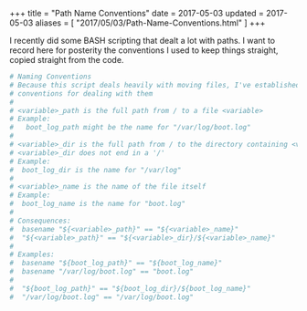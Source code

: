 +++
title = "Path Name Conventions"
date = 2017-05-03
updated = 2017-05-03
aliases = [ "2017/05/03/Path-Name-Conventions.html" ]
+++

I recently did some BASH scripting that dealt a lot with paths.
I want to record here for posterity the conventions I used to keep things
straight, copied straight from the code.

```bash
# Naming Conventions
# Because this script deals heavily with moving files, I've established some
# conventions for dealing with them
#
# <variable>_path is the full path from / to a file <variable>
# Example:
#   boot_log_path might be the name for "/var/log/boot.log"
#
# <variable>_dir is the full path from / to the directory containing <variable>
# <variable>_dir does not end in a '/'
# Example:
#  boot_log_dir is the name for "/var/log"
#
# <variable>_name is the name of the file itself
# Example:
#  boot_log_name is the name for "boot.log"
#
# Consequences:
#  basename "${<variable>_path}" == "${<variable>_name}"
#  "${<variable>_path}" == "${<variable>_dir}/${<variable>_name}"
#
# Examples:
#  basename "${boot_log_path}" == "${boot_log_name}"
#  basename "/var/log/boot.log" == "boot.log"
#
#  "${boot_log_path}" == "${boot_log_dir}/${boot_log_name}"
#  "/var/log/boot.log" == "/var/log/boot.log"
```


